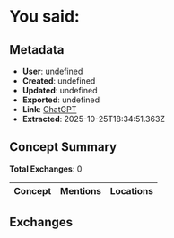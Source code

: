 # **You said:**

## Metadata

- **User**: undefined
- **Created**: undefined
- **Updated**: undefined
- **Exported**: undefined
- **Link**: [ChatGPT](undefined)
- **Extracted**: 2025-10-25T18:34:51.363Z

## Concept Summary

**Total Exchanges**: 0

| Concept | Mentions | Locations |
|---------|----------|----------|

## Exchanges

